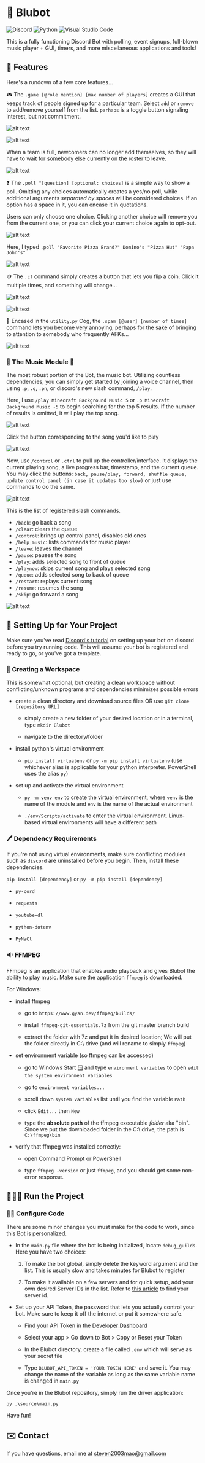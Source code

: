 # 🤖 Blubot

![Discord](https://img.shields.io/badge/Discord-%235865F2.svg?style=for-the-badge&logo=discord&logoColor=white) ![Python](https://img.shields.io/badge/python-3670A0?style=for-the-badge&logo=python&logoColor=ffdd54) ![Visual Studio Code](https://img.shields.io/badge/Visual%20Studio%20Code-0078d7.svg?style=for-the-badge&logo=visual-studio-code&logoColor=white)

This is a fully functioning Discord Bot with polling, event signups, full-blown music player + GUI, timers, and more miscellaneous applications and tools!

## 🧐 Features

Here's a rundown of a few core features...

🎮 The `.game [@role mention] [max number of players]` creates a GUI that keeps track of people signed up for a particular team. Select `add` or `remove` to add/remove yourself from the list. `perhaps` is a toggle button signaling interest, but not commitment.

![alt text](images/game-add.png)

![alt text](images/game-perhaps.png)

When a team is full, newcomers can no longer add themselves, so they will have to wait for somebody else currently on the roster to leave.

![alt text](images/game-full.png)

❓ The `.poll "[question] [optional: choices]` is a simple way to show a poll. Omitting any choices automatically creates a yes/no poll, while additional arguments *separated by spaces* will be considered choices. If an option has a space in it, you can encase it in quotations.

Users can only choose one choice. Clicking another choice will remove you from the current one, or you can click your current choice again to opt-out.

![alt text](images/poll-binary.png)

Here, I typed `.poll "Favorite Pizza Brand?" Domino's "Pizza Hut" "Papa John's"`

![alt text](images/poll-choices.png)

🪙 The `.cf` command simply creates a button that lets you flip a coin. Click it multiple times, and something will change...

![alt text](images/coinflip-1.png)

![alt text](images/coinflip-2.png)

📢 Encased in the `utility.py` Cog, the `.spam [@user] [number of times]` command lets you become very annoying, perhaps for the sake of bringing to attention to somebody who frequently AFKs...

![alt text](images/spam.png)

### 🎵 The Music Module 🎷

The most robust portion of the Bot, the music bot. Utilizing countless dependencies, you can simply get started by joining a voice channel, then using `.p`, `.q`, `.pn`, or discord's new slash command, `/play`.

Here, I use `/play Minecraft Background Music 5` or `.p Minecraft Background Music -5` to begin searching for the top 5 results. If the number of results is omitted, it will play the top song.

![alt text](images/music-query.png)

Click the button corresponding to the song you'd like to play

![alt text](images/music-search-results.png)

Now, use `/control` or `.ctrl` to pull up the controller/interface. It displays the current playing song, a live progress bar, timestamp, and the current queue. You may click the buttons: `back, pause/play, forward, shuffle queue, update control panel (in case it updates too slow)` or just use commands to do the same. 

![alt text](images/music-control.png)

This is the list of registered slash commands.

- `/back`: go back a song
- `/clear`: clears the queue
- `/control`: brings up control panel, disables old ones
- `/help_music`: lists commands for music player
- `/leave`: leaves the channel
- `/pause`: pauses the song
- `/play`: adds selected song to front of queue
- `/playnow`: skips current song and plays selected song
- `/queue`: adds selected song to back of queue
- `/restart`: replays current song
- `/resume`: resumes the song
- `/skip`: go forward a song

![alt text](images/command-list.png)

## 💪 Setting Up for Your Project

Make sure you've read [Discord's tutorial](https://discord.com/developers/docs/getting-started) on setting up your bot on discord before you try running code. This will assume your bot is registered and ready to go, or you've got a template.

### 📂 Creating a Workspace

This is somewhat optional, but creating a clean workspace without conflicting/unknown programs and dependencies minimizes possible errors

- create a clean directory and download source files OR use `git clone [repository URL]`

	- simply create a new folder of your desired location or in a terminal, type `mkdir Blubot`

	- navigate to the directory/folder

- install python's virtual environment

	- `pip install virtualenv` or `py -m pip install virtualenv` (use whichever alias is applicable for your python interpreter. PowerShell uses the alias `py`)

- set up and activate the virtual environment

	- `py -m venv env` to create the virtual environment, where `venv` is the name of the module and `env` is the name of the actual environment

	- `./env/Scripts/activate` to enter the virtual environment. Linux-based virtual environments will have a different path

### 🖊️ Dependency Requirements

If you're not using virtual environments, make sure conflicting modules such as `discord` are uninstalled before you begin. Then, install these dependencies.

`pip install [dependency]` or `py -m pip install [dependency]`

-  `py-cord`

-  `requests`

-  `youtube-dl`

-  `python-dotenv`

-  `PyNaCl`

### 🔉 FFMPEG

FFmpeg is an application that enables audio playback and gives Blubot the ability to play music. Make sure the application `ffmpeg` is downloaded.

For Windows:

- install ffmpeg

  - go to `https://www.gyan.dev/ffmpeg/builds/`

  - install `ffmpeg-git-essentials.7z` from the git master branch build

  - extract the folder with 7z and put it in desired location; We will put the folder directly in C:\ drive (and will rename to simply `ffmpeg`)

- set environment variable (so ffmpeg can be accessed)

  - go to Windows Start 🪟 and type `environment variables` to open `edit the system environment variables`

  - go to `environment variables...`

  - scroll down `system variables` list until you find the variable `Path`

  - click `Edit...` then `New`

  - type the **absolute path** of the ffmpeg executable *folder* aka "bin". Since we put the downloaded folder in the C:\ drive, the path is `C:\ffmpeg\bin`

- verify that ffmpeg was installed correctly:

  - open Command Prompt or PowerShell

  - type `ffmpeg -version` or just `ffmpeg`, and you should get some non-error response.

## 🏃‍♂️💨 Run the Project

### 👨‍💻 Configure Code

There are some minor changes you must make for the code to work, since this Bot is personalized.

- In the `main.py` file where the bot is being initialized, locate `debug_guilds`. Here you have two choices:

  1. To make the bot global, simply delete the keyword argument and the list. This is usually slow and takes minutes for Blubot to register

  2. To make it available on a few servers and for quick setup, add your own desired Server IDs in the list. Refer to [this article](https://www.alphr.com/discord-find-server-id/) to find your server id.

- Set up your API Token, the password that lets you actually control your bot. Make sure to keep it off the internet or put it somewhere safe.

  - Find your API Token in the [Developer Dashboard](https://discord.com/developers/applications)

  - Select your app > Go down to Bot > Copy or Reset your Token

  - In the Blubot directory, create a file called `.env` which will serve as your secret file

  - Type `BLUBOT_API_TOKEN = 'YOUR TOKEN HERE'` and save it. You may change the name of the variable as long as the same variable name is changed in `main.py`

Once you're in the Blubot repository, simply run the driver application:

`py .\source\main.py`

Have fun!

## ✉️ Contact

If you have questions, email me at [steven2003mao@gmail.com](mailto:steven2003mao@gmail.com)